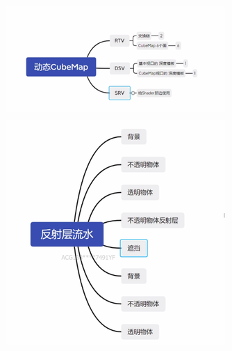 ![image-20231118124005766](.\image-20231118124005766.png)

![image-20231120193111688](.\image-20231120193111688.png)
